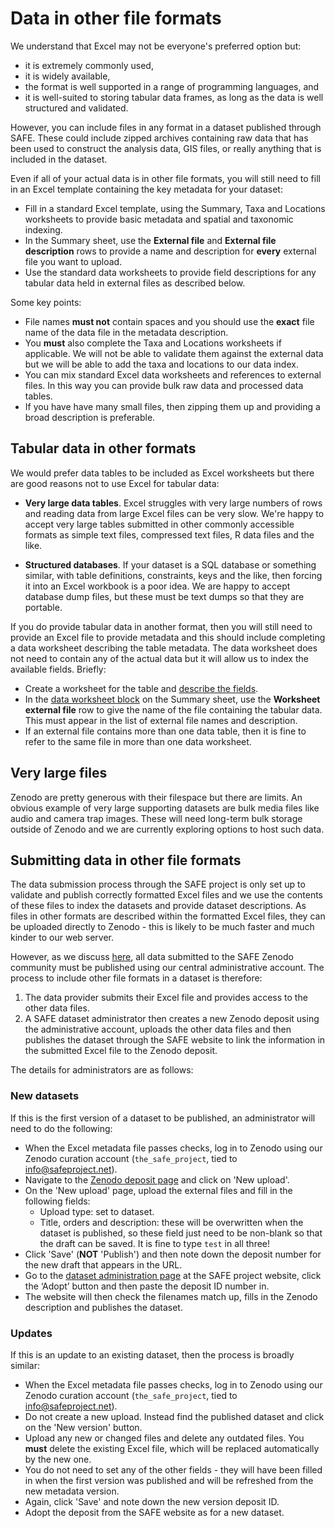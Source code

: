 # Data in other file formats

We understand that Excel may not be everyone's preferred option but:

* it is extremely commonly used,
* it is widely available,
* the format is well supported in a range of programming languages, and
* it is well-suited to storing tabular data frames, as long as the data is well
  structured and validated.

However, you can include files in any format in a dataset published through SAFE. These
could include zipped archives containing raw data that has been used to construct the
analysis data, GIS files, or really anything that is included in the dataset.

Even if all of your actual data is in other file formats, you will still need to fill in
an Excel template containing the key metadata for your dataset:

* Fill in a standard Excel template, using the Summary, Taxa and Locations worksheets to
  provide basic metadata and spatial and taxonomic indexing.
* In the Summary sheet, use the **External file** and **External file description** rows
  to provide a name and description for **every** external file you want to upload.
* Use the standard data worksheets to provide field descriptions for any tabular data
  held in external files as described below.

Some key points:

* File names **must not** contain spaces and you should use the **exact** file name of
  the data file in the metadata description.
* You **must** also complete the Taxa and Locations worksheets if applicable. We will
  not be able to validate them against the external data but we will be able to add the
  taxa and locations to our data index.
* You can mix standard Excel data worksheets and references to external files. In this
  way you can provide bulk raw data and processed data tables.
* If you have have many small files, then zipping them up and providing a broad
  description is preferable.

## Tabular data in other formats

We would prefer data tables to be included as Excel worksheets but there are good
reasons not to use Excel for tabular data:

* **Very large data tables**. Excel struggles with very large numbers of rows and
  reading data from large Excel files can be very slow. We're happy to accept very large
  tables submitted in other commonly accessible formats as simple text files, compressed
  text files, R data files and the like.

* **Structured databases**. If your dataset is a SQL database or something similar, with
  table definitions, constraints, keys and the like, then forcing it into an Excel
  workbook is a poor idea. We are happy to accept database dump files, but these must
  be text dumps so that they are portable.

If you do provide tabular data in another format, then you will still need to provide an
Excel file to provide metadata and this should include completing a data worksheet
describing the table metadata. The data worksheet does not need to contain any of the
actual data but it will allow us to index the available fields. Briefly:

* Create a worksheet for the table and [describe the fields](data.md).
* In the [data worksheet block](summary.md#the-data-worksheet-block) on the Summary
  sheet, use the **Worksheet external file** row to give the name of the file containing
  the tabular data. This must appear in the list of external file names and description.
* If an external file contains more than one data table, then it is fine to refer to the
  same file in more than one data worksheet.

## Very large files

Zenodo are pretty generous with their filespace but there are limits. An obvious example
of very large supporting datasets are bulk media files like audio and camera trap
images. These will need long-term bulk storage outside of Zenodo and we are currently
exploring options to host such data.

## Submitting data in other file formats

The data submission process through the SAFE project is only set up to validate and
publish correctly formatted Excel files and we use the contents of these files to index
the datasets and provide dataset descriptions. As files in other formats are described
within the formatted Excel files, they can be uploaded directly to Zenodo - this is
likely to be much faster and much kinder to our web server.

However, as we discuss [here](../availability.md#data-administration), all data
submitted to the SAFE Zenodo community must be published using our central
administrative account. The process to include other file formats in a dataset is
therefore:

1. The data provider submits their Excel file and provides access to the other data files.
2. A SAFE dataset administrator then creates a new Zenodo deposit using the
   administrative account, uploads the other data files and then publishes the dataset
   through the SAFE website to link the information in the submitted Excel file to the
   Zenodo deposit.

The details for administrators are as follows:

### New datasets

If this is the first version of a dataset to be published, an administrator will need to
do the following:

* When the Excel metadata file passes checks, log in to Zenodo using our Zenodo curation
  account (`the_safe_project`, tied to
  [info@safeproject.net](mailto:info@safeproject.net)).
* Navigate to the [Zenodo deposit page](https://zenodo.org/deposit) and click on 'New
  upload'.
* On the 'New upload' page, upload the external files and fill in the following fields:
  * Upload type: set to dataset.
  * Title, orders and description: these will be overwritten when the dataset is
    published, so these field just need to be non-blank so that the draft can be saved.
    It is fine to type `test` in all three!
* Click 'Save' (**NOT** 'Publish') and then note down the deposit number for the new
  draft that appears in the URL.
* Go to the [dataset administration
  page](https://safeproject.net/datasets/administer_datasets) at the SAFE project
  website, click the ‘Adopt’ button and then paste the deposit ID number in.
* The website will then check the filenames match up, fills in the Zenodo description
  and publishes the dataset.

### Updates

If this is an update to an existing dataset, then the process is broadly similar:

* When the Excel metadata file passes checks, log in to Zenodo using our Zenodo curation
  account (`the_safe_project`, tied to
  [info@safeproject.net](mailto:info@safeproject.net)).
* Do not create a new upload. Instead find the published dataset and click on the 'New
  version' button.
* Upload any new or changed files and delete any outdated files. You **must** delete the
  existing Excel file, which will be replaced automatically by the new one.
* You do not need to set any of the other fields - they will have been filled in when
  the first version was published and will be refreshed from the new metadata version.
* Again, click 'Save' and note down the new version deposit ID.
* Adopt the deposit from the SAFE website as for a new dataset.
